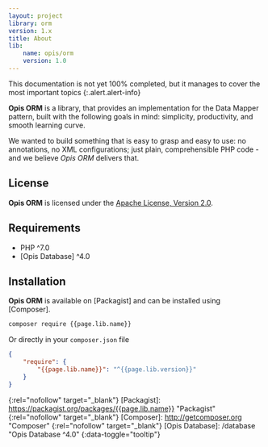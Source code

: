 ```yaml
---
layout: project
library: orm
version: 1.x
title: About
lib: 
    name: opis/orm
    version: 1.0
---
```


This documentation is not yet 100% completed, 
but it manages to cover the most important topics
{:.alert.alert-info}

**Opis ORM** is a library, that provides an implementation for the Data Mapper pattern,
built with the following goals in mind: simplicity, productivity, and smooth learning curve.

We wanted to build something that is easy to grasp and easy to use: no annotations, no XML configurations; 
just plain, comprehensible PHP code - and we believe *Opis ORM* delivers that.

## License
**Opis ORM** is licensed under the [Apache License, Version 2.0][apache_license].

## Requirements
* PHP ^7.0
* [Opis Database] ^4.0

## Installation

**Opis ORM** is available on [Packagist] and can be installed using [Composer]. 

```bash
composer require {{page.lib.name}}
```

Or directly in your `composer.json` file

```json
{
    "require": {
        "{{page.lib.name}}": "^{{page.lib.version}}"
    }
}
```

[apache_license]: http://www.apache.org/licenses/LICENSE-2.0 "Project license" 
{:rel="nofollow" target="_blank"}
[Packagist]: https://packagist.org/packages/{{page.lib.name}} "Packagist" 
{:rel="nofollow" target="_blank"}
[Composer]: http://getcomposer.org "Composer" 
{:rel="nofollow" target="_blank"}
[Opis Database]: /database  "Opis Database ^4.0" 
{:data-toggle="tooltip"}
